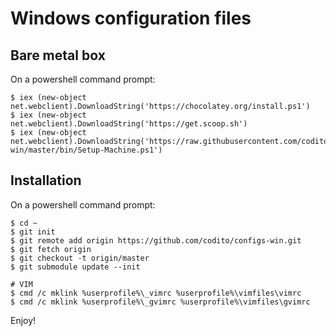 Windows configuration files
===========

## Bare metal box
On a powershell command prompt:
```
$ iex (new-object net.webclient).DownloadString('https://chocolatey.org/install.ps1')
$ iex (new-object net.webclient).DownloadString('https://get.scoop.sh')
$ iex (new-object net.webclient).DownloadString('https://raw.githubusercontent.com/codito/configs-win/master/bin/Setup-Machine.ps1')
```

## Installation
On a powershell command prompt:
```
$ cd ~
$ git init
$ git remote add origin https://github.com/codito/configs-win.git
$ git fetch origin
$ git checkout -t origin/master
$ git submodule update --init

# VIM
$ cmd /c mklink %userprofile%\_vimrc %userprofile%\vimfiles\vimrc
$ cmd /c mklink %userprofile%\_gvimrc %userprofile%\vimfiles\gvimrc
```

Enjoy!
